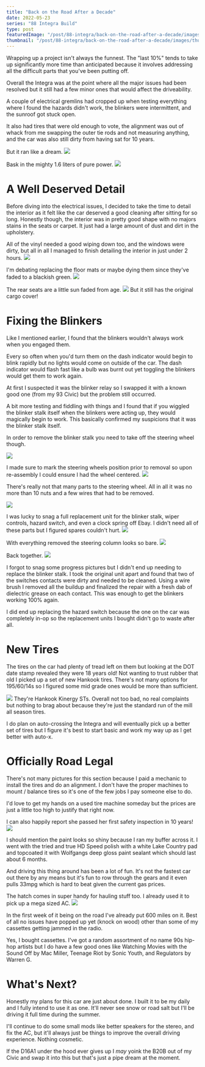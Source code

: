 ```yaml
---
title: "Back on the Road After a Decade"
date: 2022-05-23
series: "88 Integra Build"
type: post
featuredImage: "/post/88-integra/back-on-the-road-after-a-decade/images/14.jpg"
thumbnail: "/post/88-integra/back-on-the-road-after-a-decade/images/thumbnail.jpg"
---
```


Wrapping up a project isn't always the funnest. The "last 10%" tends to take up significantly more time than anticipated because it involves addressing all the difficult parts that you've been putting off.

Overall the Integra was at the point where all the major issues had been resolved but it still had a few minor ones that would affect the driveability.

A couple of electrical gremlins had cropped up when testing everything where I found the hazards didn't work, the blinkers were intermittent, and the sunroof got stuck open.

It also had tires that were old enough to vote, the alignment was out of whack from me swapping the outer tie rods and not measuring anything, and the car was also still dirty from having sat for 10 years.

But it ran like a dream.
![](images/1.jpg)

Bask in the mighty 1.6 liters of pure power.
![](images/2.jpg)

# A Well Deserved Detail

Before diving into the electrical issues, I decided to take the time to detail the interior as it felt like the car deserved a good cleaning after sitting for so long. Honestly though, the interior was in pretty good shape with no majors stains in the seats or carpet. It just had a large amount of dust and dirt in the upholstery.

All of the vinyl needed a good wiping down too, and the windows were dirty, but all in all I managed to finish detailing the interior in just under 2 hours.
![](images/3.jpg)

I'm debating replacing the floor mats or maybe dying them since they've faded to a blackish green.
![](images/4.jpg)

The rear seats are a little sun faded from age.
![](images/5.jpg)
But it still has the original cargo cover!

# Fixing the Blinkers

Like I mentioned earlier, I found that the blinkers wouldn't always work when you engaged them.

Every so often when you'd turn them on the dash indicator would begin to blink rapidly but no lights would come on outside of the car. The dash indicator would flash fast like a bulb was burnt out yet toggling the blinkers would get them to work again.

At first I suspected it was the blinker relay so I swapped it with a known good one (from my 93 Civic) but the problem still occurred.

A bit more testing and fiddling with things and I found that if you wiggled the blinker stalk itself when the blinkers were acting up, they would magically begin to work. This basically confirmed my suspicions that it was the blinker stalk itself.

In order to remove the blinker stalk you need to take off the steering wheel though.

![](images/7.jpg)

I made sure to mark the steering wheels position prior to removal so upon re-assembly I could ensure I had the wheel centered.
![](images/8.jpg)

There's really not that many parts to the steering wheel. All in all it was no more than 10 nuts and a few wires that had to be removed.

![](images/9.jpg)

I was lucky to snag a full replacement unit for the blinker stalk, wiper controls, hazard switch, and even a clock spring off Ebay. I didn't need all of these parts but I figured spares couldn't hurt.
![](images/10.jpg)

With everything removed the steering column looks so bare.
![](images/11.jpg)

Back together.
![](images/12.jpg)

I forgot to snag some progress pictures but I didn't end up needing to replace the blinker stalk. I took the original unit apart and found that two of the switches contacts were dirty and needed to be cleaned. Using a wire brush I removed all the buildup and finalized the repair with a fresh dab of dielectric grease on each contact. This was enough to get the blinkers working 100% again.

I did end up replacing the hazard switch because the one on the car was completely in-op so the replacement units I bought didn't go to waste after all.

# New Tires

The tires on the car had plenty of tread left on them but looking at the DOT date stamp revealed they were 18 years old! Not wanting to trust rubber that old I picked up a set of new Hankook tires. There's not many options for 195/60/14s so I figured some mid grade ones would be more than sufficient.

![](images/13.jpg)
They're Hankook Kinergy STs. Overall not too bad, no real complaints but nothing to brag about because they're just the standard run of the mill all season tires.

I do plan on auto-crossing the Integra and will eventually pick up a better set of tires but I figure it's best to start basic and work my way up as I get better with auto-x.

# Officially Road Legal

There's not many pictures for this section because I paid a mechanic to install the tires and do an alignment. I don't have the proper machines to mount / balance tires so it's one of the few jobs I pay someone else to do.

I'd love to get my hands on a used tire machine someday but the prices are just a little too high to justify that right now.

I can also happily report she passed her first safety inspection in 10 years!
![](images/14.jpg)

I should mention the paint looks so shiny because I ran my buffer across it. I went with the tried and true HD Speed polish with a white Lake Country pad and topcoated it with Wolfgangs deep gloss paint sealant which should last about 6 months.

And driving this thing around has been a lot of fun. It's not the fastest car out there by any means but it's fun to row through the gears and it even pulls 33mpg which is hard to beat given the current gas prices.

The hatch comes in super handy for hauling stuff too. I already used it to pick up a mega sized AC.
![](images/15.jpg)

In the first week of it being on the road I've already put 600 miles on it. Best of all no issues have popped up yet (knock on wood) other than some of my cassettes getting jammed in the radio.

Yes, I bought cassettes. I've got a random assortment of no name 90s hip-hop artists but I do have a few good ones like Watching Movies with the Sound Off by Mac Miller, Teenage Riot by Sonic Youth, and Regulators by Warren G.

# What's Next?

Honestly my plans for this car are just about done. I built it to be my daily and I fully intend to use it as one. It'll never see snow or road salt but I'll be driving it full time during the summer.

I'll continue to do some small mods like better speakers for the stereo, and fix the AC, but it'll always just be things to improve the overall driving experience. Nothing cosmetic.

If the D16A1 under the hood ever gives up I _may_ yoink the B20B out of my Civic and swap it into this but that's just a pipe dream at the moment.
